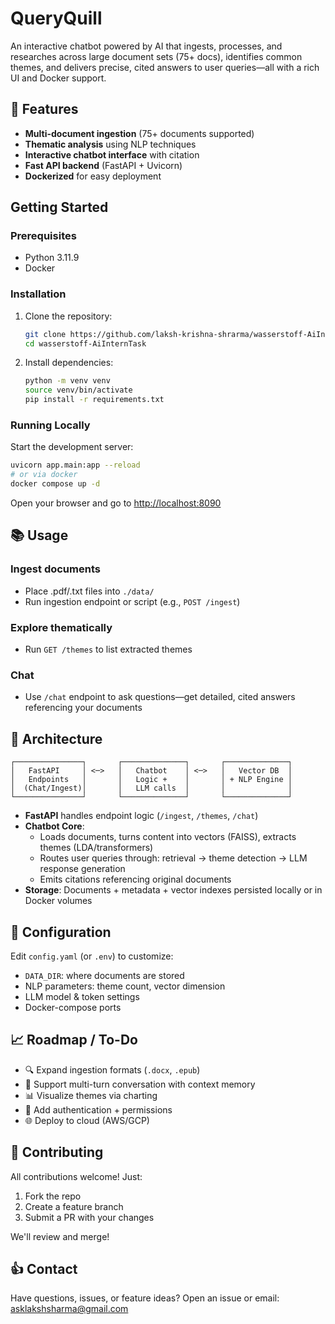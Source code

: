 # QueryQuill

An interactive chatbot powered by AI that ingests, processes, and researches across large document sets (75+ docs), identifies common themes, and delivers precise, cited answers to user queries—all with a rich UI and Docker support.

## 🚀 Features

- **Multi-document ingestion** (75+ documents supported)
- **Thematic analysis** using NLP techniques
- **Interactive chatbot interface** with citation
- **Fast API backend** (FastAPI + Uvicorn)
- **Dockerized** for easy deployment

## Getting Started

### Prerequisites

- Python 3.11.9
- Docker

### Installation

1. Clone the repository:
   ```bash
   git clone https://github.com/laksh-krishna-shrarma/wasserstoff-AiInternTask.git
   cd wasserstoff-AiInternTask
   ```

2. Install dependencies:
   ```bash
   python -m venv venv
   source venv/bin/activate
   pip install -r requirements.txt
   ```

### Running Locally

Start the development server:

```bash
uvicorn app.main:app --reload
# or via docker
docker compose up -d
```

Open your browser and go to [http://localhost:8090](http://localhost:8090)

## 📚 Usage

### Ingest documents
- Place .pdf/.txt files into `./data/`
- Run ingestion endpoint or script (e.g., `POST /ingest`)

### Explore thematically
- Run `GET /themes` to list extracted themes

### Chat
- Use `/chat` endpoint to ask questions—get detailed, cited answers referencing your documents

## 🧩 Architecture

```
┌───────────────┐       ┌──────────────┐       ┌──────────────┐
│   FastAPI     │ <─>   │   Chatbot    │ <─>   │   Vector DB  │
│   Endpoints   │       │   Logic +    │       │ + NLP Engine │
│  (Chat/Ingest)│       │   LLM calls  │       │              │
└───────────────┘       └──────────────┘       └──────────────┘
```

- **FastAPI** handles endpoint logic (`/ingest`, `/themes`, `/chat`)
- **Chatbot Core**: 
  - Loads documents, turns content into vectors (FAISS), extracts themes (LDA/transformers)
  - Routes user queries through: retrieval → theme detection → LLM response generation
  - Emits citations referencing original documents
- **Storage**: Documents + metadata + vector indexes persisted locally or in Docker volumes

## 🔧 Configuration

Edit `config.yaml` (or `.env`) to customize:

- `DATA_DIR`: where documents are stored
- NLP parameters: theme count, vector dimension
- LLM model & token settings
- Docker-compose ports

## 📈 Roadmap / To-Do

- 🔍 Expand ingestion formats (`.docx`, `.epub`)
- 🧠 Support multi-turn conversation with context memory
- 📊 Visualize themes via charting
- 🔐 Add authentication + permissions
- 🌐 Deploy to cloud (AWS/GCP)

## 🤝 Contributing

All contributions welcome! Just:

1. Fork the repo
2. Create a feature branch
3. Submit a PR with your changes

We'll review and merge!

## 👍 Contact

Have questions, issues, or feature ideas? Open an issue or email:
asklakshsharma@gmail.com
